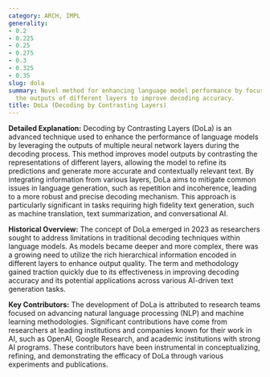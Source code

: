 ```yaml
---
category: ARCH, IMPL
generality:
- 0.2
- 0.225
- 0.25
- 0.275
- 0.3
- 0.325
- 0.35
slug: dola
summary: Novel method for enhancing language model performance by focusing on contrasting
  the outputs of different layers to improve decoding accuracy.
title: DoLa (Decoding by Contrasting Layers)
---
```


**Detailed Explanation:** Decoding by Contrasting Layers (DoLa) is an advanced technique used to enhance the performance of language models by leveraging the outputs of multiple neural network layers during the decoding process. This method improves model outputs by contrasting the representations of different layers, allowing the model to refine its predictions and generate more accurate and contextually relevant text. By integrating information from various layers, DoLa aims to mitigate common issues in language generation, such as repetition and incoherence, leading to a more robust and precise decoding mechanism. This approach is particularly significant in tasks requiring high fidelity text generation, such as machine translation, text summarization, and conversational AI.

**Historical Overview:** The concept of DoLa emerged in 2023 as researchers sought to address limitations in traditional decoding techniques within language models. As models became deeper and more complex, there was a growing need to utilize the rich hierarchical information encoded in different layers to enhance output quality. The term and methodology gained traction quickly due to its effectiveness in improving decoding accuracy and its potential applications across various AI-driven text generation tasks.

**Key Contributors:** The development of DoLa is attributed to research teams focused on advancing natural language processing (NLP) and machine learning methodologies. Significant contributions have come from researchers at leading institutions and companies known for their work in AI, such as OpenAI, Google Research, and academic institutions with strong AI programs. These contributors have been instrumental in conceptualizing, refining, and demonstrating the efficacy of DoLa through various experiments and publications.